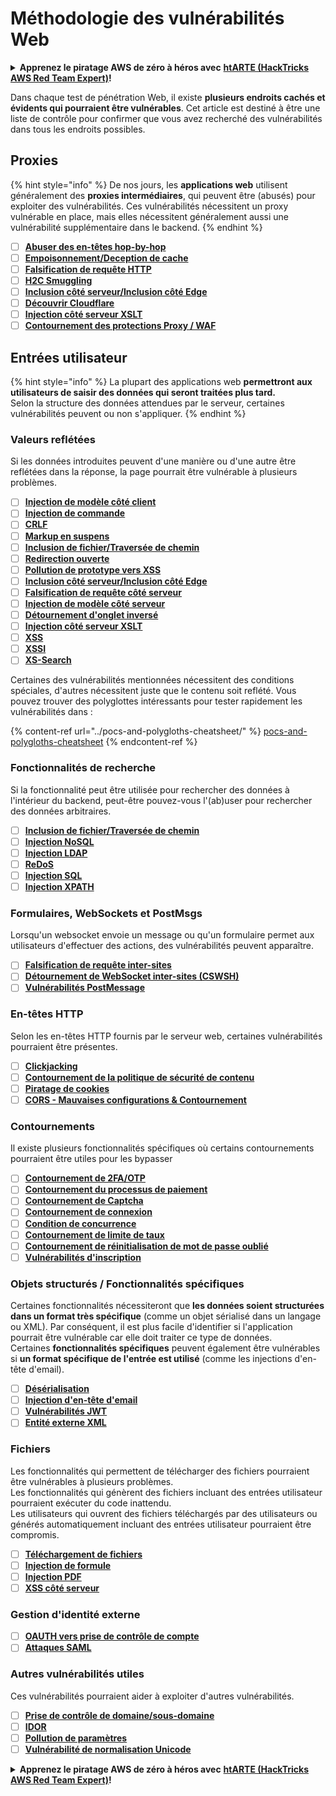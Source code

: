 # Méthodologie des vulnérabilités Web

<details>

<summary><strong>Apprenez le piratage AWS de zéro à héros avec</strong> <a href="https://training.hacktricks.xyz/courses/arte"><strong>htARTE (HackTricks AWS Red Team Expert)</strong></a><strong>!</strong></summary>

Autres moyens de soutenir HackTricks :

* Si vous souhaitez voir votre **entreprise annoncée dans HackTricks** ou **télécharger HackTricks en PDF**, consultez les [**PLANS D'ABONNEMENT**](https://github.com/sponsors/carlospolop) !
* Obtenez le [**swag officiel PEASS & HackTricks**](https://peass.creator-spring.com)
* Découvrez [**La Famille PEASS**](https://opensea.io/collection/the-peass-family), notre collection de [**NFTs**](https://opensea.io/collection/the-peass-family) exclusifs
* **Rejoignez le** 💬 [**groupe Discord**](https://discord.gg/hRep4RUj7f) ou le [**groupe telegram**](https://t.me/peass) ou **suivez** moi sur **Twitter** 🐦 [**@carlospolopm**](https://twitter.com/carlospolopm)**.**
* **Partagez vos astuces de piratage en soumettant des PR aux dépôts github** [**HackTricks**](https://github.com/carlospolop/hacktricks) et [**HackTricks Cloud**](https://github.com/carlospolop/hacktricks-cloud).

</details>

Dans chaque test de pénétration Web, il existe **plusieurs endroits cachés et évidents qui pourraient être vulnérables**. Cet article est destiné à être une liste de contrôle pour confirmer que vous avez recherché des vulnérabilités dans tous les endroits possibles.

## Proxies

{% hint style="info" %}
De nos jours, les **applications web** utilisent généralement des **proxies intermédiaires**, qui peuvent être (abusés) pour exploiter des vulnérabilités. Ces vulnérabilités nécessitent un proxy vulnérable en place, mais elles nécessitent généralement aussi une vulnérabilité supplémentaire dans le backend.
{% endhint %}

* [ ] [**Abuser des en-têtes hop-by-hop**](../abusing-hop-by-hop-headers.md)
* [ ] [**Empoisonnement/Deception de cache**](../cache-deception.md)
* [ ] [**Falsification de requête HTTP**](../http-request-smuggling/)
* [ ] [**H2C Smuggling**](../h2c-smuggling.md)
* [ ] [**Inclusion côté serveur/Inclusion côté Edge**](../server-side-inclusion-edge-side-inclusion-injection.md)
* [ ] [**Découvrir Cloudflare**](../../network-services-pentesting/pentesting-web/uncovering-cloudflare.md)
* [ ] [**Injection côté serveur XSLT**](../xslt-server-side-injection-extensible-stylesheet-language-transformations.md)
* [ ] [**Contournement des protections Proxy / WAF**](../proxy-waf-protections-bypass.md)

## **Entrées utilisateur**

{% hint style="info" %}
La plupart des applications web **permettront aux utilisateurs de saisir des données qui seront traitées plus tard.**\
Selon la structure des données attendues par le serveur, certaines vulnérabilités peuvent ou non s'appliquer.
{% endhint %}

### **Valeurs reflétées**

Si les données introduites peuvent d'une manière ou d'une autre être reflétées dans la réponse, la page pourrait être vulnérable à plusieurs problèmes.

* [ ] [**Injection de modèle côté client**](../client-side-template-injection-csti.md)
* [ ] [**Injection de commande**](../command-injection.md)
* [ ] [**CRLF**](../crlf-0d-0a.md)
* [ ] [**Markup en suspens**](../dangling-markup-html-scriptless-injection/)
* [ ] [**Inclusion de fichier/Traversée de chemin**](../file-inclusion/)
* [ ] [**Redirection ouverte**](../open-redirect.md)
* [ ] [**Pollution de prototype vers XSS**](../deserialization/nodejs-proto-prototype-pollution/#client-side-prototype-pollution-to-xss)
* [ ] [**Inclusion côté serveur/Inclusion côté Edge**](../server-side-inclusion-edge-side-inclusion-injection.md)
* [ ] [**Falsification de requête côté serveur**](../ssrf-server-side-request-forgery/)
* [ ] [**Injection de modèle côté serveur**](../ssti-server-side-template-injection/)
* [ ] [**Détournement d'onglet inversé**](../reverse-tab-nabbing.md)
* [ ] [**Injection côté serveur XSLT**](../xslt-server-side-injection-extensible-stylesheet-language-transformations.md)
* [ ] [**XSS**](../xss-cross-site-scripting/)
* [ ] [**XSSI**](../xssi-cross-site-script-inclusion.md)
* [ ] [**XS-Search**](../xs-search.md)

Certaines des vulnérabilités mentionnées nécessitent des conditions spéciales, d'autres nécessitent juste que le contenu soit reflété. Vous pouvez trouver des polyglottes intéressants pour tester rapidement les vulnérabilités dans :

{% content-ref url="../pocs-and-polygloths-cheatsheet/" %}
[pocs-and-polygloths-cheatsheet](../pocs-and-polygloths-cheatsheet/)
{% endcontent-ref %}

### **Fonctionnalités de recherche**

Si la fonctionnalité peut être utilisée pour rechercher des données à l'intérieur du backend, peut-être pouvez-vous l'(ab)user pour rechercher des données arbitraires.

* [ ] [**Inclusion de fichier/Traversée de chemin**](../file-inclusion/)
* [ ] [**Injection NoSQL**](../nosql-injection.md)
* [ ] [**Injection LDAP**](../ldap-injection.md)
* [ ] [**ReDoS**](../regular-expression-denial-of-service-redos.md)
* [ ] [**Injection SQL**](../sql-injection/)
* [ ] [**Injection XPATH**](../xpath-injection.md)

### **Formulaires, WebSockets et PostMsgs**

Lorsqu'un websocket envoie un message ou qu'un formulaire permet aux utilisateurs d'effectuer des actions, des vulnérabilités peuvent apparaître.

* [ ] [**Falsification de requête inter-sites**](../csrf-cross-site-request-forgery.md)
* [ ] [**Détournement de WebSocket inter-sites (CSWSH)**](../websocket-attacks.md)
* [ ] [**Vulnérabilités PostMessage**](../postmessage-vulnerabilities/)

### **En-têtes HTTP**

Selon les en-têtes HTTP fournis par le serveur web, certaines vulnérabilités pourraient être présentes.

* [ ] [**Clickjacking**](../clickjacking.md)
* [ ] [**Contournement de la politique de sécurité de contenu**](../content-security-policy-csp-bypass/)
* [ ] [**Piratage de cookies**](../hacking-with-cookies/)
* [ ] [**CORS - Mauvaises configurations & Contournement**](../cors-bypass.md)

### **Contournements**

Il existe plusieurs fonctionnalités spécifiques où certains contournements pourraient être utiles pour les bypasser

* [ ] [**Contournement de 2FA/OTP**](../2fa-bypass.md)
* [ ] [**Contournement du processus de paiement**](../bypass-payment-process.md)
* [ ] [**Contournement de Captcha**](../captcha-bypass.md)
* [ ] [**Contournement de connexion**](../login-bypass/)
* [ ] [**Condition de concurrence**](../race-condition.md)
* [ ] [**Contournement de limite de taux**](../rate-limit-bypass.md)
* [ ] [**Contournement de réinitialisation de mot de passe oublié**](../reset-password.md)
* [ ] [**Vulnérabilités d'inscription**](../registration-vulnerabilities.md)

### **Objets structurés / Fonctionnalités spécifiques**

Certaines fonctionnalités nécessiteront que **les données soient structurées dans un format très spécifique** (comme un objet sérialisé dans un langage ou XML). Par conséquent, il est plus facile d'identifier si l'application pourrait être vulnérable car elle doit traiter ce type de données.\
Certaines **fonctionnalités spécifiques** peuvent également être vulnérables si **un format spécifique de l'entrée est utilisé** (comme les injections d'en-tête d'email).

* [ ] [**Désérialisation**](../deserialization/)
* [ ] [**Injection d'en-tête d'email**](../email-injections.md)
* [ ] [**Vulnérabilités JWT**](../hacking-jwt-json-web-tokens.md)
* [ ] [**Entité externe XML**](../xxe-xee-xml-external-entity.md)

### Fichiers

Les fonctionnalités qui permettent de télécharger des fichiers pourraient être vulnérables à plusieurs problèmes.\
Les fonctionnalités qui génèrent des fichiers incluant des entrées utilisateur pourraient exécuter du code inattendu.\
Les utilisateurs qui ouvrent des fichiers téléchargés par des utilisateurs ou générés automatiquement incluant des entrées utilisateur pourraient être compromis.

* [ ] [**Téléchargement de fichiers**](../file-upload/)
* [ ] [**Injection de formule**](../formula-csv-doc-latex-ghostscript-injection.md)
* [ ] [**Injection PDF**](../xss-cross-site-scripting/pdf-injection.md)
* [ ] [**XSS côté serveur**](../xss-cross-site-scripting/server-side-xss-dynamic-pdf.md)

### **Gestion d'identité externe**

* [ ] [**OAUTH vers prise de contrôle de compte**](../oauth-to-account-takeover.md)
* [ ] [**Attaques SAML**](../saml-attacks/)

### **Autres vulnérabilités utiles**

Ces vulnérabilités pourraient aider à exploiter d'autres vulnérabilités.

* [ ] [**Prise de contrôle de domaine/sous-domaine**](../domain-subdomain-takeover.md)
* [ ] [**IDOR**](../idor.md)
* [ ] [**Pollution de paramètres**](../parameter-pollution.md)
* [ ] [**Vulnérabilité de normalisation Unicode**](../unicode-injection/)

<details>

<summary><strong>Apprenez le piratage AWS de zéro à héros avec</strong> <a href="https://training.hacktricks.xyz/courses/arte"><strong>htARTE (HackTricks AWS Red Team Expert)</strong></a><strong>!</strong></summary>

Autres moyens de soutenir HackTricks :

* Si vous souhaitez voir votre **entreprise annoncée dans HackTricks** ou **télécharger HackTricks en PDF**, consultez les [**PLANS D'ABONNEMENT**](https://github.com/sponsors/carlospolop) !
* Obtenez le [**swag officiel PEASS & HackTricks**](https://peass.creator-spring.com)
* Découvrez [**La Famille PEASS**](https://opensea.io/collection/the-peass-family), notre collection de [**NFTs**](https://opensea.io/collection/the-peass-family) exclusifs
* **Rejoignez le** 💬 [**groupe Discord**](https://discord.gg/hRep4RUj7f) ou le [**groupe telegram**](https://t.me/peass) ou **suivez** moi sur **Twitter** 🐦 [**@carlospolopm**](https://twitter.com/carlospolopm)**.**
* **Partagez vos astuces de piratage en soumettant des PR aux dépôts github** [**HackTricks**](https://github.com/carlospolop/hacktricks) et [**HackTricks Cloud**](https://github.com/carlospolop/hacktricks-cloud).

</details>
